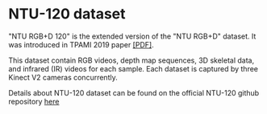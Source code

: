 # NTU-120 dataset

"NTU RGB+D 120" is the extended version of the "NTU RGB+D" dataset.
It was introduced in TPAMI 2019 paper [[PDF]](https://arxiv.org/pdf/1905.04757.pdf).

This dataset contain RGB videos, depth map sequences, 3D skeletal data, and infrared (IR) videos for each sample. Each dataset is captured by three Kinect V2 cameras concurrently.

Details about NTU-120 dataset can be found on the official NTU-120 github repository [here](https://github.com/shahroudy/NTURGB-D)
